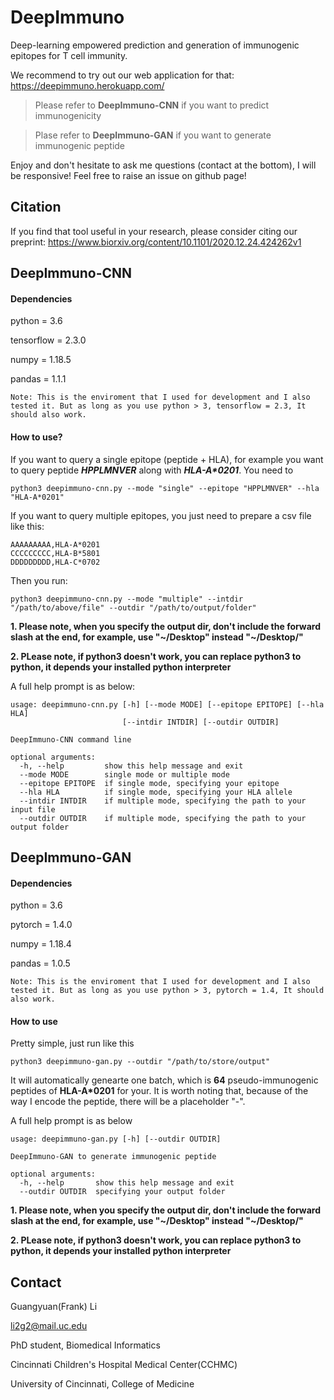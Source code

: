 # DeepImmuno
Deep-learning empowered prediction and generation of immunogenic epitopes for T cell immunity. 

We recommend to try out our web application for that: https://deepimmuno.herokuapp.com/

> Please refer to **DeepImmuno-CNN** if you want to predict immunogenicity

> Plase refer to **DeepImmuno-GAN** if you want to generate immunogenic peptide

Enjoy and don't hesitate to ask me questions (contact at the bottom), I will be responsive! Feel free to raise an issue on github page!

## Citation
If you find that tool useful in your research, please consider citing our preprint:
https://www.biorxiv.org/content/10.1101/2020.12.24.424262v1

## DeepImmuno-CNN

#### Dependencies

python = 3.6

tensorflow = 2.3.0

numpy = 1.18.5

pandas = 1.1.1

```
Note: This is the enviroment that I used for development and I also tested it. But as long as you use python > 3, tensorflow = 2.3, It should also work.
```

#### How to use?

If you want to query a single epitope (peptide + HLA), for example you want to query peptide _**HPPLMNVER**_ along with _**HLA-A*0201**_. You need to

```
python3 deepimmuno-cnn.py --mode "single" --epitope "HPPLMNVER" --hla "HLA-A*0201"
```

If you want to query multiple epitopes, you just need to prepare a csv file like this:

```
AAAAAAAAA,HLA-A*0201
CCCCCCCCC,HLA-B*5801
DDDDDDDDD,HLA-C*0702
```

Then you run:

```
python3 deepimmuno-cnn.py --mode "multiple" --intdir "/path/to/above/file" --outdir "/path/to/output/folder"
```

**1. Please note, when you specify the output dir, don't include the forward slash at the end, for example, use "~/Desktop" instead "~/Desktop/"**

**2. PLease note, if python3 doesn't work, you can replace python3 to python, it depends your installed python interpreter**

A full help prompt is as below:

```
usage: deepimmuno-cnn.py [-h] [--mode MODE] [--epitope EPITOPE] [--hla HLA]
                         [--intdir INTDIR] [--outdir OUTDIR]

DeepImmuno-CNN command line

optional arguments:
  -h, --help         show this help message and exit
  --mode MODE        single mode or multiple mode
  --epitope EPITOPE  if single mode, specifying your epitope
  --hla HLA          if single mode, specifying your HLA allele
  --intdir INTDIR    if multiple mode, specifying the path to your input file
  --outdir OUTDIR    if multiple mode, specifying the path to your output folder
```

## DeepImmuno-GAN

#### Dependencies

python = 3.6

pytorch = 1.4.0

numpy = 1.18.4

pandas = 1.0.5

```
Note: This is the enviroment that I used for development and I also tested it. But as long as you use python > 3, pytorch = 1.4, It should also work.
```

#### How to use

Pretty simple, just run like this

```
python3 deepimmuno-gan.py --outdir "/path/to/store/output"
```

It will automatically genearte one batch, which is **64** pseudo-immunogenic peptides of **HLA-A*0201** for your. It is worth noting that, because of the way I encode the peptide, there will be a placeholder "-". 

A full help prompt is as below
```
usage: deepimmuno-gan.py [-h] [--outdir OUTDIR]

DeepImmuno-GAN to generate immunogenic peptide

optional arguments:
  -h, --help       show this help message and exit
  --outdir OUTDIR  specifying your output folder
```

**1. Please note, when you specify the output dir, don't include the forward slash at the end, for example, use "~/Desktop" instead "~/Desktop/"**

**2. PLease note, if python3 doesn't work, you can replace python3 to python, it depends your installed python interpreter**

## Contact

Guangyuan(Frank) Li

li2g2@mail.uc.edu

PhD student, Biomedical Informatics

Cincinnati Children's Hospital Medical Center(CCHMC)

University of Cincinnati, College of Medicine





